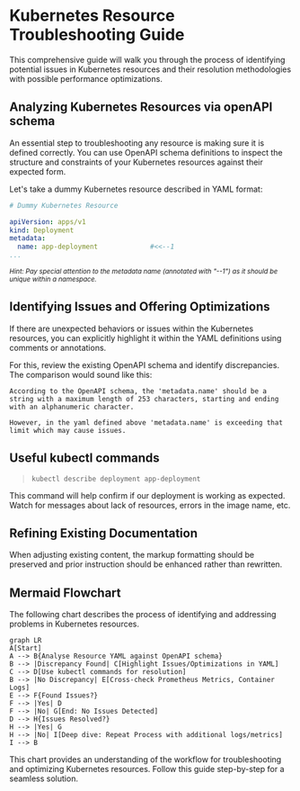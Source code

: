 # Kubernetes Resource Troubleshooting Guide 

This comprehensive guide will walk you through the process of identifying potential issues in Kubernetes resources and their resolution methodologies with possible performance optimizations.

## Analyzing Kubernetes Resources via openAPI schema 

An essential step to troubleshooting any resource is making sure it is defined correctly. You can use OpenAPI schema definitions to inspect the structure and constraints of your Kubernetes resources against their expected form.

Let's take a dummy Kubernetes resource described in YAML format:

```yaml
# Dummy Kubernetes Resource

apiVersion: apps/v1
kind: Deployment
metadata:
  name: app-deployment             #<<--1
...
```
<sub> _Hint: Pay special attention to the metadata name (annotated with "--1") as it should be unique within a namespace._ </sub>

## Identifying Issues and Offering Optimizations 

If there are unexpected behaviors or issues within the Kubernetes resources, you can explicitly highlight it within the YAML definitions using comments or annotations. 

For this, review the existing OpenAPI schema and identify discrepancies. The comparison would sound like this: 

```
According to the OpenAPI schema, the 'metadata.name' should be a string with a maximum length of 253 characters, starting and ending with an alphanumeric character. 

However, in the yaml defined above 'metadata.name' is exceeding that limit which may cause issues. 
```

## Useful kubectl commands 

> `kubectl describe deployment app-deployment`

This command will help confirm if our deployment is working as expected. Watch for messages about lack of resources, errors in the image name, etc.

## Refining Existing Documentation 

When adjusting existing content, the markup formatting should be preserved and prior instruction should be enhanced rather than rewritten. 

## Mermaid Flowchart 

The following chart describes the process of identifying and addressing problems in Kubernetes resources.

```mermaid
graph LR
A[Start]
A --> B{Analyse Resource YAML against OpenAPI schema}
B --> |Discrepancy Found| C[Highlight Issues/Optimizations in YAML]
C --> D[Use kubectl commands for resolution]
B --> |No Discrepancy| E[Cross-check Prometheus Metrics, Container Logs]
E --> F{Found Issues?}
F --> |Yes| D
F --> |No| G[End: No Issues Detected]
D --> H{Issues Resolved?}
H --> |Yes| G
H --> |No| I[Deep dive: Repeat Process with additional logs/metrics]
I --> B
```

This chart provides an understanding of the workflow for troubleshooting and optimizing Kubernetes resources. Follow this guide step-by-step for a seamless solution.